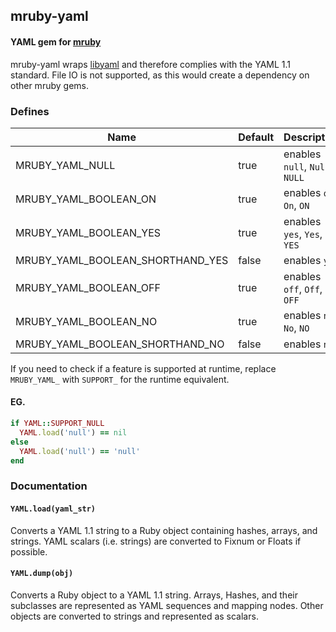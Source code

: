 ## mruby-yaml

#### YAML gem for [mruby](https://github.com/mruby/mruby)

mruby-yaml wraps [libyaml](https://pyyaml.org/wiki/LibYAML) and therefore complies with the YAML 1.1 standard. File IO is not supported, as this would create a dependency on other mruby gems.

### Defines
| Name                             | Default | Description                    |
| -------------------------------- | ------- | ------------------------------ |
| MRUBY_YAML_NULL                  | true    | enables `null`, `Null`, `NULL` |
| MRUBY_YAML_BOOLEAN_ON            | true    | enables `on`, `On`, `ON`       |
| MRUBY_YAML_BOOLEAN_YES           | true    | enables `yes`, `Yes`, `YES`    |
| MRUBY_YAML_BOOLEAN_SHORTHAND_YES | false   | enables `y`, `Y`               |
| MRUBY_YAML_BOOLEAN_OFF           | true    | enables `off`, `Off`, `OFF`    |
| MRUBY_YAML_BOOLEAN_NO            | true    | enables `no`, `No`, `NO`       |
| MRUBY_YAML_BOOLEAN_SHORTHAND_NO  | false   | enables `n`, `N`               |

If you need to check if a feature is supported at runtime, replace `MRUBY_YAML_` with `SUPPORT_` for the runtime equivalent.

#### EG.
```ruby
if YAML::SUPPORT_NULL
  YAML.load('null') == nil
else  
  YAML.load('null') == 'null'
end
```

### Documentation

#### `YAML.load(yaml_str)`
Converts a YAML 1.1 string to a Ruby object containing hashes, arrays, and strings. YAML scalars (i.e. strings) are converted to Fixnum or Floats if possible.

#### `YAML.dump(obj)`
Converts a Ruby object to a YAML 1.1 string. Arrays, Hashes, and their subclasses are represented as YAML sequences and mapping nodes. Other objects are converted to strings and represented as scalars.
